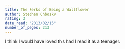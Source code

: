 ```yaml
---
title: The Perks of Being a Wallflower
author: Stephen Chbosky
rating: 3
date_read: "2013/02/15"
number_of_pages: 213
---
```


I think I would have loved this had I read it as a teenager. 